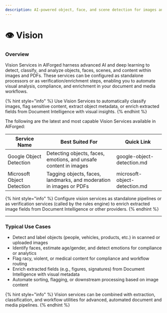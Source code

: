 ```yaml
---
description: AI-powered object, face, and scene detection for images and PDFs.
---
```


# 👁️ Vision

### Overview

Vision Services in AIForged harness advanced AI and deep learning to detect, classify, and analyze objects, faces, scenes, and content within images and PDFs. These services can be configured as standalone processors or as verification/enrichment steps, enabling you to automate visual analysis, compliance, and enrichment in your document and media workflows.

{% hint style="info" %}
Use Vision Services to automatically classify images, flag sensitive content, extract object metadata, or enrich extracted fields from Document Intelligence with visual insights.
{% endhint %}

The following are the latest and most capable Vision Services available in AIForged:

| Service Name               | Best Suited For                                                     | Quick Link                    |
| -------------------------- | ------------------------------------------------------------------- | ----------------------------- |
| Google Object Detection    | Detecting objects, faces, emotions, and unsafe content in images    | google-object-detection.md    |
| Microsoft Object Detection | Tagging objects, faces, landmarks, and moderation in images or PDFs | microsoft-object-detection.md |

{% hint style="info" %}
Configure vision services as standalone pipelines or as verification services (called by the rules engine) to enrich extracted image fields from Document Intelligence or other providers.
{% endhint %}

***

### Typical Use Cases

* Detect and label objects (people, vehicles, products, etc.) in scanned or uploaded images
* Identify faces, estimate age/gender, and detect emotions for compliance or analytics
* Flag racy, violent, or medical content for compliance and workflow routing
* Enrich extracted fields (e.g., figures, signatures) from Document Intelligence with visual metadata
* Automate sorting, flagging, or downstream processing based on image content

{% hint style="info" %}
Vision services can be combined with extraction, classification, and workflow utilities for advanced, automated document and media pipelines.
{% endhint %}

